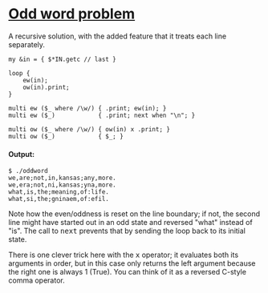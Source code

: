 [1]: http://rosettacode.org/wiki/Odd_word_problem

# [Odd word problem][1]

A recursive solution, with the added feature that it treats each line separately.

```perl6
my &in = { $*IN.getc // last }
 
loop {
    ew(in);
    ow(in).print;
}
 
multi ew ($_ where /\w/) { .print; ew(in); }
multi ew ($_)            { .print; next when "\n"; }
 
multi ow ($_ where /\w/) { ow(in) x .print; }
multi ow ($_)            { $_; }
```

#### Output:
```
$ ./oddword
we,are;not,in,kansas;any,more.
we,era;not,ni,kansas;yna,more.
what,is,the;meaning,of:life.
what,si,the;gninaem,of:efil.
```


Note how the even/oddness is reset on the line boundary; if not, the second line might have started out in an odd state and reversed "what" instead of "is". The call to <tt>next</tt> prevents that by sending the loop back to its initial state.



There is one clever trick here with the <tt>x</tt> operator; it evaluates both its arguments in order, but in this case only returns the left argument because the right one is always 1 (True). You can think of it as a reversed C-style comma operator.